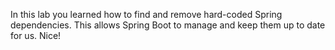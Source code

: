 In this lab you learned how to find and remove hard-coded Spring dependencies. This allows Spring Boot to manage and keep them up to date for us. Nice!